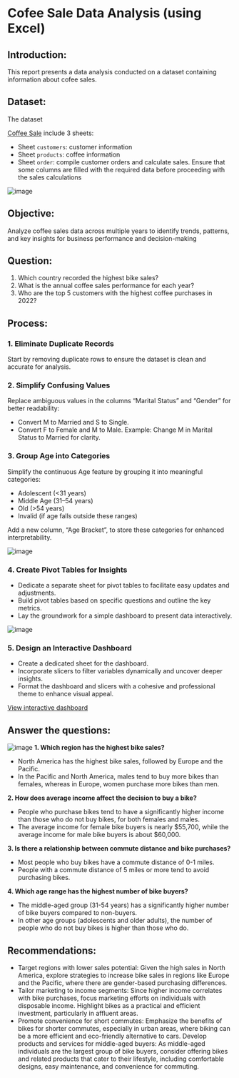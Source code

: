 # Cofee Sale Data Analysis (using Excel)
## Introduction:
This report presents a data analysis conducted on a dataset containing information about cofee sales. 
## Dataset: 
The dataset

<a href="https://github.com/ThinhThuong/Excel-Project---Coffee-Sales/blob/main/Project%20Coffee%20Sales.xlsx">Coffee Sale</a>
include 3 sheets:
- Sheet `customers`: customer information
- Sheet `products`: coffee information
- Sheet `order`: compile customer orders and calculate sales. Ensure that some columns are filled with the required data before proceeding with the sales calculations

![image](https://github.com/user-attachments/assets/db42c570-0344-47c2-a087-bcdc4016e98d)

## Objective:
Analyze coffee sales data across multiple years to identify trends, patterns, and key insights for business performance and decision-making

## Question:
1. Which country recorded the highest bike sales?
2. What is the annual coffee sales performance for each year?
3. Who are the top 5 customers with the highest coffee purchases in 2022?

## Process:
### 1. Eliminate Duplicate Records
Start by removing duplicate rows to ensure the dataset is clean and accurate for analysis.

### 2. Simplify Confusing Values
Replace ambiguous values in the columns “Marital Status” and “Gender” for better readability:
- Convert M to Married and S to Single.
- Convert F to Female and M to Male.
Example: Change M in Marital Status to Married for clarity.

### 3. Group Age into Categories
Simplify the continuous Age feature by grouping it into meaningful categories:
- Adolescent (<31 years)
- Middle Age (31–54 years)
- Old (>54 years)
- Invalid (if age falls outside these ranges)

Add a new column, “Age Bracket”, to store these categories for enhanced interpretability.

![image](https://github.com/user-attachments/assets/da986eb8-b62b-4ab3-b839-2f1638f51f5a)

### 4. Create Pivot Tables for Insights
- Dedicate a separate sheet for pivot tables to facilitate easy updates and adjustments.
- Build pivot tables based on specific questions and outline the key metrics.
- Lay the groundwork for a simple dashboard to present data interactively.

![image](https://github.com/user-attachments/assets/b425a221-16d0-4f53-971c-34a2a7fd3fd7)

### 5. Design an Interactive Dashboard
- Create a dedicated sheet for the dashboard.
- Incorporate slicers to filter variables dynamically and uncover deeper insights.
- Format the dashboard and slicers with a cohesive and professional theme to enhance visual appeal.

<a href="https://github.com/ThinhThuong/Excel-project/blob/main/Interactive%20Dashboard.gif">View interactive dashboard</a>

## Answer the questions:

![image](https://github.com/user-attachments/assets/3b2a2e04-b396-48eb-9335-4cf27eb9fc7e)
**1. Which region has the highest bike sales?**
- North America has the highest bike sales, followed by Europe and the Pacific.
- In the Pacific and North America, males tend to buy more bikes than females, whereas in Europe, women purchase more bikes than men.

**2. How does average income affect the decision to buy a bike?**
- People who purchase bikes tend to have a significantly higher income than those who do not buy bikes, for both females and males.
- The average income for female bike buyers is nearly $55,700, while the average income for male bike buyers is about $60,000.

**3. Is there a relationship between commute distance and bike purchases?**
- Most people who buy bikes have a commute distance of 0-1 miles.
- People with a commute distance of 5 miles or more tend to avoid purchasing bikes.

**4. Which age range has the highest number of bike buyers?**
- The middle-aged group (31-54 years) has a significantly higher number of bike buyers compared to non-buyers.
- In other age groups (adolescents and older adults), the number of people who do not buy bikes is higher than those who do.

## Recommendations:
- Target regions with lower sales potential: Given the high sales in North America, explore strategies to increase bike sales in regions like Europe and the Pacific, where there are gender-based purchasing differences.
- Tailor marketing to income segments: Since higher income correlates with bike purchases, focus marketing efforts on individuals with disposable income. Highlight bikes as a practical and efficient investment, particularly in affluent areas.
- Promote convenience for short commutes: Emphasize the benefits of bikes for shorter commutes, especially in urban areas, where biking can be a more efficient and eco-friendly alternative to cars.
Develop products and services for middle-aged buyers: As middle-aged individuals are the largest group of bike buyers, consider offering bikes and related products that cater to their lifestyle, including comfortable designs, easy maintenance, and convenience for commuting.
